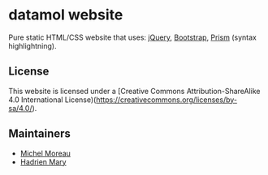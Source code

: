 # datamol website

Pure static HTML/CSS website that uses: [jQuery](https://jquery.com/), [Bootstrap](https://getbootstrap.com/), [Prism](https://prismjs.com/) (syntax highlightning).

## License

This website is licensed under a
[Creative Commons Attribution-ShareAlike 4.0 International License)(https://creativecommons.org/licenses/by-sa/4.0/).

## Maintainers

- [Michel Moreau](https://github.com/MichelML)
- [Hadrien Mary](https://github.com/hadim)

